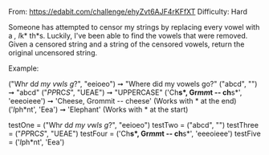 From: https://edabit.com/challenge/ehyZvt6AJF4rKFfXT
Difficulty: Hard

Someone has attempted to censor my strings by replacing every vowel with a *, l*k* th*s. Luckily, I've been able to find the vowels that were removed.
Given a censored string and a string of the censored vowels, return the original uncensored string.

Example:

("Wh*r* d*d my v*w*ls g*?", "eeioeo") ➞ "Where did my vowels go?"
("abcd", "") ➞ "abcd"
("*PP*RC*S*", "UEAE") ➞ "UPPERCASE"
('Ch**s*, Gr*mm*t -- ch**s*', 'eeeoieee') ➞ 'Cheese, Grommit -- cheese' (Works with * at the end)
('*l*ph*nt', 'Eea') ➞ 'Elephant' (Works with * at the start)

testOne = ("Wh*r* d*d my v*w*ls g*?", "eeioeo")
testTwo = ("abcd", "")
testThree = ("*PP*RC*S*", "UEAE")
testFour = ('Ch**s*, Gr*mm*t -- ch**s*', 'eeeoieee')
testFive = ('*l*ph*nt', 'Eea')